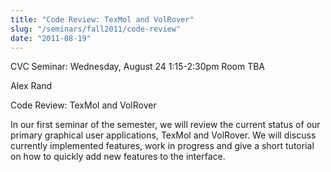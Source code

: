 ```yaml
---
title: "Code Review: TexMol and VolRover"
slug: "/seminars/fall2011/code-review"
date: "2011-08-19"
---
```


CVC Seminar: Wednesday, August 24 1:15-2:30pm Room TBA

Alex Rand

Code Review: TexMol and VolRover

In our first seminar of the semester, we will review the current status of our primary graphical user applications, TexMol and VolRover. We will discuss currently implemented features, work in progress and give a short tutorial on how to quickly add new features to the interface.
